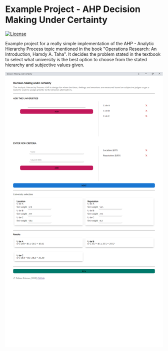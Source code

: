 # Example Project - AHP Decision Making Under Certainty
[![License](https://img.shields.io/github/license/TobiasBriones/example.math.or.ahp.decision_making_under_certainty)](https://github.com/TobiasBriones/example.math.or.ahp.decision_making_under_certainty/blob/master/LICENSE)

Example project for a really simple implementation of the AHP - Analytic Hierarchy Process topic mentioned in the book "Operations Research: An Introduction, Hamdy A. Taha". It decides the problem stated in the textbook to select what university is the best option to choose from the stated hierarchy and subjective values given.

[![Screenshot 1](https://raw.githubusercontent.com/TobiasBriones/images/master/example-projects/example.math.or.ahp.decision-making-under-certainty/screenshot-1.png)](https://github.com/TobiasBriones/images/tree/master/example-projects)
